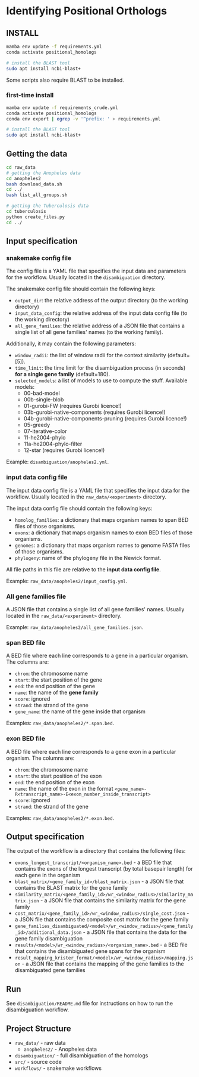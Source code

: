 # Identifying Positional Orthologs

## INSTALL

```bash
mamba env update -f requirements.yml
conda activate positional_homologs

# install the BLAST tool
sudo apt install ncbi-blast+
```

Some scripts also require BLAST to be installed.

### first-time install 

```bash
mamba env update -f requirements_crude.yml
conda activate positional_homologs
conda env export | egrep -v '^prefix: ' > requirements.yml

# install the BLAST tool
sudo apt install ncbi-blast+
```

## Getting the data

```bash
cd raw_data
# getting the Anopheles data
cd anopheles2
bash download_data.sh
cd ../
bash list_all_groups.sh

# getting the Tuberculosis data
cd tuberculosis
python create_files.py
cd ../
```

## Input specification

### snakemake config file

The config file is a YAML file that specifies the input data and parameters for the workflow. 
Usually located in the `disambiguation` directory.

The snakemake config file should contain the following keys:
- `output_dir`: the relative address of the output directory (to the working directory)
- `input_data_config`: the relative address of the input data config file (to the working directory)
- `all_gene_families`: the relative address of a JSON file that contains a single list of all gene families' names (to the working family).

Additionally, it may contain the following parameters:
- `window_radii`: the list of window radii for the context similarity (default=[5]).
- `time_limit`: the time limit for the disambiguation process (in seconds) **for a single gene family** (default=180).
- `selected_models`: a list of models to use to compute the stuff. Available models:
  - 00-bad-model
  - 00b-single-blob
  - 01-gurobi-FW (requires Gurobi licence!)
  - 03b-gurobi-native-components (requires Gurobi licence!)
  - 04b-gurobi-native-components-pruning (requires Gurobi licence!)
  - 05-greedy
  - 07-iterative-color
  - 11-he2004-phylo
  - 11a-he2004-phylo-filter
  - 12-star (requires Gurobi licence!)

Example: `disambiguation/anopheles2.yml`.

### input data config file

The input data config file is a YAML file that specifies the input data for the workflow.
Usually located in the `raw_data/<experiment>` directory.

The input data config file should contain the following keys:
- `homolog_families`: a dictionary that maps organism names to span BED files of those organisms.
- `exons`: a dictionary that maps organism names to exon BED files of those organisms.
- `genomes`: a dictionary that maps organism names to genome FASTA files of those organisms.
- `phylogeny`: name of the phylogeny file in the Newick format.

All file paths in this file are relative to the **input data config file**.

Example: `raw_data/anopheles2/input_config.yml`.

### All gene families file

A JSON file that contains a single list of all gene families' names.
Usually located in the `raw_data/<experiment>` directory.

Example: `raw_data/anopheles2/all_gene_families.json`.

### span BED file

A BED file where each line corresponds to a gene in a particular organism. The columns are:

- `chrom`: the chromosome name
- `start`: the start position of the gene
- `end`: the end position of the gene
- `name`: the name of the **gene family**
- `score`: ignored
- `strand`: the strand of the gene
- `gene_name`: the name of the gene inside that organism

Examples: `raw_data/anopheles2/*.span.bed`.

### exon BED file

A BED file where each line corresponds to a gene exon in a particular organism. The columns are:

- `chrom`: the chromosome name
- `start`: the start position of the exon
- `end`: the end position of the exon
- `name`: the name of the exon in the format `<gene_name>-R<transcript_name>-E<exon_number_inside_transcript>`
- `score`: ignored
- `strand`: the strand of the gene

Examples: `raw_data/anopheles2/*.exon.bed`.

## Output specification

The output of the workflow is a directory that contains the following files:

- `exons_longest_transcript/<organism_name>.bed` - a BED file that contains the exons of the longest transcript (by total basepair length) for each gene in the organism
- `blast_matrix/<gene_family_id>/blast_matrix.json` - a JSON file that contains the BLAST matrix for the gene family
- `similarity_matrix/<gene_family_id>/wr_<window_radius>/similarity_matrix.json` - a JSON file that contains the similarity matrix for the gene family
- `cost_matrix/<gene_family_id>/wr_<window_radius>/single_cost.json` - a JSON file that contains the composite cost matrix for the gene family
- `gene_families_disambiguated/<model>/wr_<window_radius>/<gene_family_id>/additional_data.json` - a JSON file that contains the data for the gene family disambiguation
- `results/<model>/wr_<window_radius>/<organism_name>.bed` - a BED file that contains the disambiguated gene spans for the organism
- `result_mapping_krister_format/<model>/wr_<window_radius>/mapping.json` - a JSON file that contains the mapping of the gene families to the disambiguated gene families


## Run

See `disambiguation/README.md` file for instructions on how to run the disambiguation workflow.
 
## Project Structure

- `raw_data/` - raw data
  - `anopheles2/` - Anopheles data
- `disambiguation/` - full disambiguation of the homologs
- `src/` - source code
- `workflows/` - snakemake workflows
